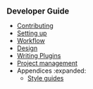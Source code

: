 <navigation>

<span style="font-weight: bolder; font-size: 1.25em;">Developer Guide</span>

* [Contributing]({{baseUrl}}/devGuide/devGuide.html)
* [Setting up]({{baseUrl}}/devGuide/settingUp.html)
* [Workflow]({{baseUrl}}/devGuide/workflow.html)
* [Design]({{baseUrl}}/devGuide/design.html)
* [Writing Plugins]({{baseUrl}}/devGuide/writingPlugins.html)
* [Project management]({{baseUrl}}/devGuide/projectManagement.html)
* Appendices :expanded:
  * [Style guides]({{baseUrl}}/devGuide/styleGuides.html)
</navigation>
